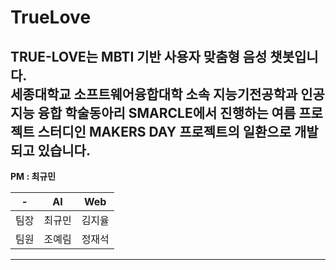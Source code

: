 # TrueLove
TRUE-LOVE는 MBTI 기반 사용자 맞춤형 음성 챗봇입니다.\
세종대학교 소프트웨어융합대학 소속 지능기전공학과 인공지능 융합 학술동아리 SMARCLE에서 진행하는 여름 프로젝트 스터디인 __MAKERS DAY__ 프로젝트의 일환으로 개발되고 있습니다.
---
__PM : 최규민__

|-|AI|Web|
|-|-|-|
|팀장|최규민|김지율|
|팀원|조예림|정재석|
---